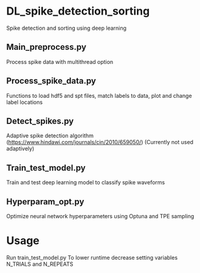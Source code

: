 # DL_spike_detection_sorting
Spike detection and sorting using deep learning
## Main_preprocess.py
Process spike data with multithread option
## Process_spike_data.py
Functions to load hdf5 and spt files, match labels to data, plot and change label locations
## Detect_spikes.py
Adaptive spike detection algorithm (https://www.hindawi.com/journals/cin/2010/659050/)
(Currently not used adaptively)
## Train_test_model.py
Train and test deep learning model to classify spike waveforms
## Hyperparam_opt.py
Optimize neural network hyperparameters using Optuna and TPE sampling
# Usage
Run train_test_model.py
To lower runtime decrease setting variables N_TRIALS and N_REPEATS
